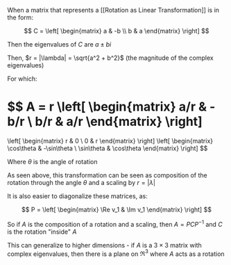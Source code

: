 When a matrix that represents a [[Rotation as Linear Transformation]] is in the form:

$$
C = 
\left[
\begin{matrix}
a & -b \\ b & a
\end{matrix}
\right]
$$

Then the eigenvalues of $C$ are $a \pm bi$

Then, $r = |\lambda| = \sqrt{a^2 + b^2}$ (the magnitude of the complex eigenvalues)

For which:

$$
A = 
r
\left[
\begin{matrix}
a/r & -b/r \\ b/r & a/r
\end{matrix}
\right]
= 
\left[
\begin{matrix}
r & 0 \\ 0 & r
\end{matrix}
\right]
\left[
\begin{matrix}
\cos\theta & -\sin\theta \\ \sin\theta & \cos\theta
\end{matrix}
\right]
$$

Where $\theta$ is the angle of rotation

As seen above, this transformation can be seen as composition of the rotation through the angle $\theta$ and a scaling by $r = |\lambda|$

It is also easier to diagonalize these matrices, as:

$$
P = 
\left[
\begin{matrix}
\Re v_1 & \Im v_1
\end{matrix}
\right]
$$

So if $A$ is the composition of a rotation and a scaling, then $A = PCP^{-1}$ and $C$ is the rotation "inside" $A$

This can generalize to higher dimensions - if $A$ is a $3 \times 3$ matrix with complex eigenvalues, then there is a plane on $\Re^3$ where $A$ acts as a rotation
